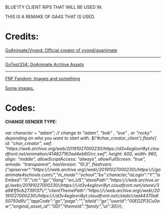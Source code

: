 BLUE'ITY CLIENT RIPS THAT WILL BE USED IN.

THIS IS A REMAKE OF GA4S THAT IS USED.

# Credits:

<a href="https://twitter.com/Vyond">GoAnimate/Vyond: Official creator of vyond/goanimate</a>

------------------------------------------------------------------

<a href="https://github.com/GoTest334">GoTest334: GoAnimate Archive Assets</a>

-------------------------------------------------------------------

<a href="https://fridaynightfunking.fandom.com/wiki/">FNF Fandom: Images and something</a>

<a href="https://fridaynightfunkin.fandom.com/wiki/">Some images.</a>

# Codes:

<strong>CHANGE GENDER TYPE:</strong>

<h6>var character = "adam"; // change to "adam", "bob" , "eve" , or "rocky" depending on who you want to start with.
$('#char_creator_client').flash({
   id: "char_creator",
   swf: "https://web.archive.org/web/20191027000230/https://d3v4eglovri8yt.cloudfront.net/animation/414827163ad4eb60/cc.swf",
   height: 600,
   width: 960,
   align: "middle",
   allowScriptAccess: "always",
   allowFullScreen: "true",
   wmode: "transparent",
   hasVersion: "10.3",
   flashvars: {"apiserver":"https:\/\/web.archive.org\/web\/20191027000230\/https:\/\/goanimate4schools.com\/","m_mode":"school","bs":character,"isLogin":"Y","isEmbed":"0","ctc":"go","tlang":"en_US","storePath":"https:\/\/web.archive.org\/web\/20191027000230\/https:\/\/d3v4eglovri8yt.cloudfront.net\/store\/3a981f5cb2739137\/<store>","clientThemePath":"https:\/\/web.archive.org\/web\/20191027000230\/https:\/\/d3v4eglovri8yt.cloudfront.net\/static\/ad44370a650793d9\/<client_theme>","appCode":"go","page":"","siteId":"go","userId":"00EDZP3Cu0aw","original_asset_id":"(ID)","themeId":"family","ut":30}});</h6>